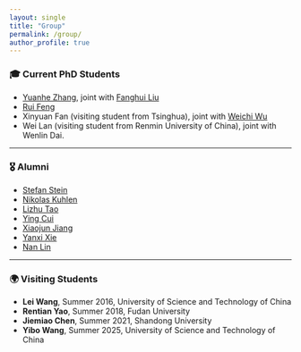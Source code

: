 ```yaml
---
layout: single
title: "Group"
permalink: /group/
author_profile: true
---
```


### 🎓 Current PhD Students

- [Yuanhe Zhang](https://warwick.ac.uk/fac/sci/statistics/staff/research_students/yuanhezhang), joint with [Fanghui Liu](https://www.lfhsgre.org)
- [Rui Feng](https://warwick.ac.uk/fac/sci/statistics/staff/research_students/rfeng)
- Xinyuan Fan (visiting student from Tsinghua), joint with [Weichi Wu](https://www.stat.tsinghua.edu.cn/info/1023/2412.htm)
- Wei Lan (visiting student from Renmin University of China), joint with Wenlin Dai.

---

### 🎖️ Alumni

- [Stefan Stein](https://warwick.ac.uk/fac/sci/statistics/staff/research_students/stein)
- [Nikolas Kuhlen](https://nkuhlen.github.io)
- [Lizhu Tao](http://www2.warwick.ac.uk/fac/sci/statistics/staff/research_students/tao)
- [Ying Cui](https://sites.google.com/site/optyingcui/)
- [Xiaojun Jiang](https://www.linkedin.com/in/xiaojun-jiang-3439aa49/?originalSubdomain=sg)
- [Yanxi Xie](https://cm.sues.edu.cn/34/6c/c23405a210028/page.htm)
- [Nan Lin](https://www.linkedin.com/in/nan-lin-phd-5142733a/)

---

### 🌍 Visiting Students

- **Lei Wang**, Summer 2016, University of Science and Technology of China  
- **Rentian Yao**, Summer 2018, Fudan University  
- **Jiemiao Chen**, Summer 2021, Shandong University  
- **Yibo Wang**, Summer 2025, University of Science and Technology of China


